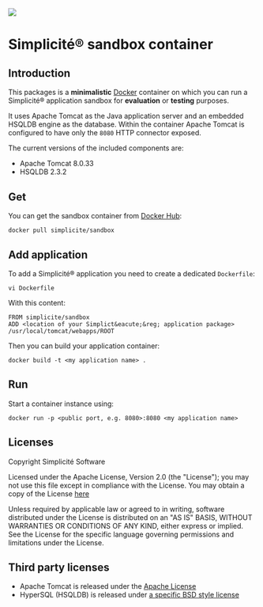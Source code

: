 ![](https://www.simplicite.io/logos/logo250.png)
---

Simplicit&eacute;&reg; sandbox container
========================================

Introduction
------------

This packages is a **minimalistic** [Docker](http://www.docker.com) container on which you can
run a Simplicit&eacute;&reg; application sandbox for **evaluation** or **testing** purposes.

It uses Apache Tomcat as the Java application server and an embedded HSQLDB engine as the database.
Within the container Apache Tomcat is configured to have only the `8080` HTTP connector exposed.

The current versions of the included components are:

- Apache Tomcat 8.0.33
- HSQLDB 2.3.2

Get
---

You can get the sandbox container from [Docker Hub](https://registry.hub.docker.com/u/simplicite/sandbox/):

	docker pull simplicite/sandbox

Add application
---------------

To add a Simplicit&eacute;&reg; application you need to create a dedicated `Dockerfile`:

	vi Dockerfile

With this content:

```
FROM simplicite/sandbox
ADD <location of your Simplict&eacute;&reg; application package> /usr/local/tomcat/webapps/ROOT
```

Then you can build your application container:

	docker build -t <my application name> .

Run
---

Start a container instance using:

	docker run -p <public port, e.g. 8080>:8080 <my application name>

Licenses
--------

Copyright Simplicit&eacute; Software

Licensed under the Apache License, Version 2.0 (the "License");
you may not use this file except in compliance with the License.
You may obtain a copy of the License [here](http://www.apache.org/licenses/LICENSE-2.0)

Unless required by applicable law or agreed to in writing, software
distributed under the License is distributed on an "AS IS" BASIS,
WITHOUT WARRANTIES OR CONDITIONS OF ANY KIND, either express or implied.
See the License for the specific language governing permissions and
limitations under the License.

Third party licenses
--------------------

- Apache Tomcat is released under the [Apache License](http://www.apache.org/licenses/LICENSE-2.0)
- HyperSQL (HSQLDB) is released under [a specific BSD style license](http://hsqldb.org/web/hsqlLicense.html)
